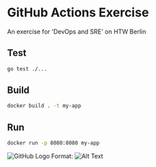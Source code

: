 # GitHub Actions Exercise

An exercise for 'DevOps and SRE' on HTW Berlin

## Test

```bash
go test ./...
```

## Build

```bash
docker build . -t my-app
```

## Run

```bash
docker run -p 8080:8080 my-app
```
![GitHub Logo](https://free-images.com/lg/83fa/spiral_key_to_universes.jpg)
Format: ![Alt Text](https://free-images.com/lg/83fa/spiral_key_to_universes.jpg)

